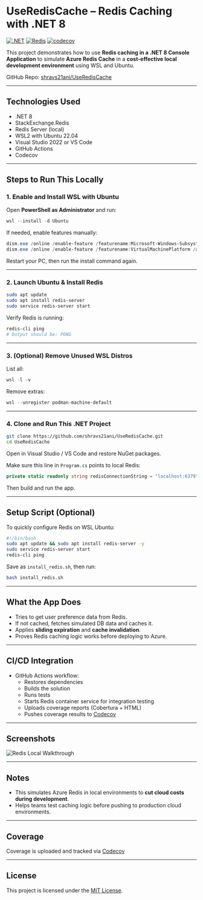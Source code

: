 
# UseRedisCache – Redis Caching with .NET 8

[![.NET](https://img.shields.io/badge/.NET-8.0-blue)](https://dotnet.microsoft.com/)
[![Redis](https://img.shields.io/badge/Redis-Local%20Setup-brightgreen)](https://redis.io/)
[![codecov](https://codecov.io/gh/shravs21ani/UseRedisCache/branch/main/graph/badge.svg)](https://codecov.io/gh/shravs21ani/UseRedisCache)

This project demonstrates how to use **Redis caching in a .NET 8 Console Application** to simulate **Azure Redis Cache** in a **cost-effective local development environment** using WSL and Ubuntu.

GitHub Repo: [shravs21ani/UseRedisCache](https://github.com/shravs21ani/UseRedisCache)

---

## Technologies Used

- .NET 8
- StackExchange.Redis
- Redis Server (local)
- WSL2 with Ubuntu 22.04
- Visual Studio 2022 or VS Code
- GitHub Actions
- Codecov

---

## Steps to Run This Locally

### 1. Enable and Install WSL with Ubuntu

Open **PowerShell as Administrator** and run:
```powershell
wsl --install -d Ubuntu
```

If needed, enable features manually:
```powershell
dism.exe /online /enable-feature /featurename:Microsoft-Windows-Subsystem-Linux /all /norestart
dism.exe /online /enable-feature /featurename:VirtualMachinePlatform /all /norestart
```
Restart your PC, then run the install command again.

---

### 2. Launch Ubuntu & Install Redis

```bash
sudo apt update
sudo apt install redis-server
sudo service redis-server start
```

Verify Redis is running:
```bash
redis-cli ping
# Output should be: PONG
```

---

### 3. (Optional) Remove Unused WSL Distros

List all:
```powershell
wsl -l -v
```

Remove extras:
```powershell
wsl --unregister podman-machine-default
```

---

### 4. Clone and Run This .NET Project

```bash
git clone https://github.com/shravs21ani/UseRedisCache.git
cd UseRedisCache
```

Open in Visual Studio / VS Code and restore NuGet packages.

Make sure this line in `Program.cs` points to local Redis:
```csharp
private static readonly string redisConnectionString = "localhost:6379";
```

Then build and run the app.

---

## Setup Script (Optional)

To quickly configure Redis on WSL Ubuntu:
```bash
#!/bin/bash
sudo apt update && sudo apt install redis-server -y
sudo service redis-server start
redis-cli ping
```

Save as `install_redis.sh`, then run:
```bash
bash install_redis.sh
```

---

## What the App Does

- Tries to get user preference data from Redis.
- If not cached, fetches simulated DB data and caches it.
- Applies **sliding expiration** and **cache invalidation**.
- Proves Redis caching logic works before deploying to Azure.

---

## CI/CD Integration

- GitHub Actions workflow:
  - Restores dependencies
  - Builds the solution
  - Runs tests
  - Starts Redis container service for integration testing
  - Uploads coverage reports (Cobertura + HTML)
  - Pushes coverage results to [Codecov](https://app.codecov.io/gh/shravs21ani/UseRedisCache)

---

## Screenshots

![Redis Local Walkthrough](Redis_Local_Cache_Complete_Walkthrough.png)

---

## Notes

- This simulates Azure Redis in local environments to **cut cloud costs during development**.
- Helps teams test caching logic before pushing to production cloud environments.

---

## Coverage

Coverage is uploaded and tracked via [Codecov](https://codecov.io/gh/shravs21ani/UseRedisCache)

---

## License

This project is licensed under the [MIT License](https://opensource.org/licenses/MIT).
